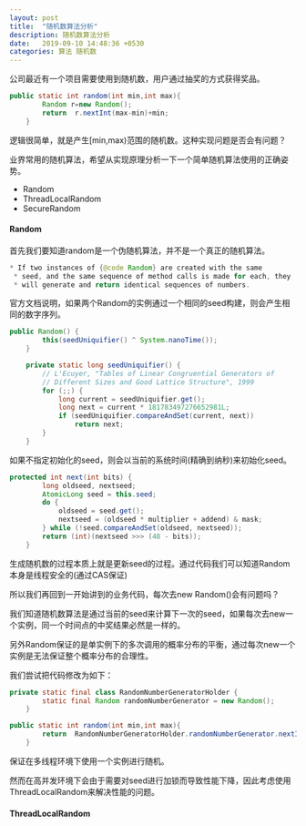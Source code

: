 ```yaml
---
layout: post
title:  "随机数算法分析"
description: 随机数算法分析
date:   2019-09-10 14:48:36 +0530
categories: 算法 随机数
---
```

公司最近有一个项目需要使用到随机数，用户通过抽奖的方式获得奖品。

```java
public static int random(int min,int max){
        Random r=new Random();
        return  r.nextInt(max-min)+min;
    }
```

逻辑很简单，就是产生[min,max)范围的随机数。这种实现问题是否会有问题？

业界常用的随机算法，希望从实现原理分析一下一个简单随机算法使用的正确姿势。

- Random
- ThreadLocalRandom
- SecureRandom

#### Random

首先我们要知道random是一个伪随机算法，并不是一个真正的随机算法。

```java
* If two instances of {@code Random} are created with the same
 * seed, and the same sequence of method calls is made for each, they
 * will generate and return identical sequences of numbers.
```

官方文档说明，如果两个Random的实例通过一个相同的seed构建，则会产生相同的数字序列。

```java
public Random() {
        this(seedUniquifier() ^ System.nanoTime());
    }

    private static long seedUniquifier() {
        // L'Ecuyer, "Tables of Linear Congruential Generators of
        // Different Sizes and Good Lattice Structure", 1999
        for (;;) {
            long current = seedUniquifier.get();
            long next = current * 181783497276652981L;
            if (seedUniquifier.compareAndSet(current, next))
                return next;
        }
    }
```

如果不指定初始化的seed，则会以当前的系统时间(精确到纳秒)来初始化seed。

```java
protected int next(int bits) {
        long oldseed, nextseed;
        AtomicLong seed = this.seed;
        do {
            oldseed = seed.get();
            nextseed = (oldseed * multiplier + addend) & mask;
        } while (!seed.compareAndSet(oldseed, nextseed));
        return (int)(nextseed >>> (48 - bits));
    }
```

生成随机数的过程本质上就是更新seed的过程。通过代码我们可以知道Random本身是线程安全的(通过CAS保证)



所以我们再回到一开始讲到的业务代码，每次去new Random()会有问题吗？

我们知道随机数算法是通过当前的seed来计算下一次的seed，如果每次去new一个实例，同一个时间点的中奖结果必然是一样的。

另外Random保证的是单实例下的多次调用的概率分布的平衡，通过每次new一个实例是无法保证整个概率分布的合理性。

我们尝试把代码修改为如下：

```java
private static final class RandomNumberGeneratorHolder {
        static final Random randomNumberGenerator = new Random();
    }

public static int random(int min,int max){
        return  RandomNumberGeneratorHolder.randomNumberGenerator.nextInt(max-min)+min;
    }
```

保证在多线程环境下使用一个实例进行随机。

然而在高并发环境下会由于需要对seed进行加锁而导致性能下降，因此考虑使用ThreadLocalRandom来解决性能的问题。



#### ThreadLocalRandom

